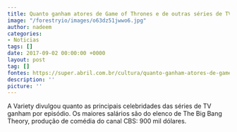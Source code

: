 ```yaml
---
title: Quanto ganham atores de Game of Thrones e de outras séries de TV
image: "/forestryio/images/o63dz51jwwo6.jpg"
author: nadeem
categories:
- Noticias
tags: []
date: 2017-09-02 00:00:00 +0000
layout: post
tag: []
fontes: https://super.abril.com.br/cultura/quanto-ganham-atores-de-game-of-thrones-e-de-outras-series-de-tv/
description: ''
picture: ''
---
```



A Variety divulgou quanto as principais celebridades das séries de TV ganham por episódio. Os maiores salários são do elenco de The Big Bang Theory, produção de comédia do canal CBS: 900 mil dólares.